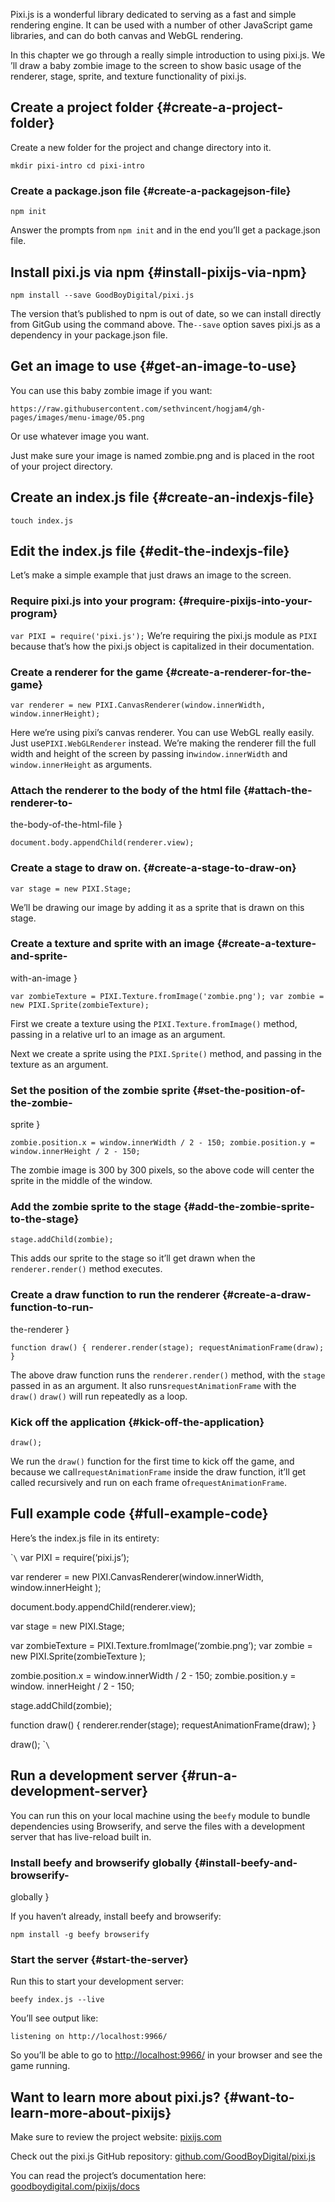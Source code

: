 Pixi.js is a wonderful library dedicated to serving as a fast and simple
rendering engine. It can be used with a number of other JavaScript game 
libraries, and can do both canvas and WebGL rendering.

In this chapter we go through a really simple introduction to using pixi.js. We
’ll draw a baby zombie image to the screen to show basic usage of the renderer, 
stage, sprite, and texture functionality of pixi.js.

## Create a project folder {#create-a-project-folder}

Create a new folder for the project and change directory into it.

`
mkdir pixi-intro
cd pixi-intro
`

### Create a package.json file {#create-a-packagejson-file}

`
npm init
`

Answer the prompts from `npm init` and in the end you’ll get a package.json
file.

## Install pixi.js via npm {#install-pixijs-via-npm}

`
npm install --save GoodBoyDigital/pixi.js
`

The version that’s published to npm is out of date, so we can install
directly from GitGub using the command above. The`--save` option saves pixi.js
as a dependency in your package.json file.

## Get an image to use {#get-an-image-to-use}

You can use this baby zombie image if you want:


`
https://raw.githubusercontent.com/sethvincent/hogjam4/gh-pages/images/menu-image/05.png
`

Or use whatever image you want.

Just make sure your image is named zombie.png and is placed in the root of your
project directory.

## Create an index.js file {#create-an-indexjs-file}

`
touch index.js
`

## Edit the index.js file {#edit-the-indexjs-file}

Let’s make a simple example that just draws an image to the screen.

### Require pixi.js into your program: {#require-pixijs-into-your-program}

`
var PIXI = require('pixi.js');
` We’re requiring the pixi.js module as `PIXI` because that’s how the pixi.js
object is capitalized in their documentation.

### Create a renderer for the game {#create-a-renderer-for-the-game}


`
var renderer = new PIXI.CanvasRenderer(window.innerWidth, window.innerHeight);
`

Here we’re using pixi’s canvas renderer. You can use WebGL really easily.
Just use`PIXI.WebGLRenderer` instead. We’re making the renderer fill the full
width and height of the screen by passing in`window.innerWidth` and 
`window.innerHeight` as arguments.

### Attach the renderer to the body of the html file {#attach-the-renderer-to-
the-body-of-the-html-file
}

`
document.body.appendChild(renderer.view);
`

### Create a stage to draw on. {#create-a-stage-to-draw-on}

`
var stage = new PIXI.Stage;
`

We’ll be drawing our image by adding it as a sprite that is drawn on this
stage.

### Create a texture and sprite with an image {#create-a-texture-and-sprite-
with-an-image
}


`
var zombieTexture = PIXI.Texture.fromImage('zombie.png');
var zombie = new PIXI.Sprite(zombieTexture);
`

First we create a texture using the `PIXI.Texture.fromImage()` method, passing
in a relative url to an image as an argument.

Next we create a sprite using the `PIXI.Sprite()` method, and passing in the
texture as an argument.

### Set the position of the zombie sprite {#set-the-position-of-the-zombie-
sprite
}


`
zombie.position.x = window.innerWidth / 2 - 150;
zombie.position.y = window.innerHeight / 2 - 150;
`

The zombie image is 300 by 300 pixels, so the above code will center the sprite
in the middle of the window.

### Add the zombie sprite to the stage {#add-the-zombie-sprite-to-the-stage}

`
stage.addChild(zombie);
`

This adds our sprite to the stage so it’ll get drawn when the 
`renderer.render()` method executes.

### Create a draw function to run the renderer {#create-a-draw-function-to-run-
the-renderer
}


`
function draw() {
  renderer.render(stage);
  requestAnimationFrame(draw);
}
`

The above draw function runs the `renderer.render()` method, with the `stage`
passed in as an argument. It also runs`requestAnimationFrame` with the `draw()`
`draw()` will run repeatedly as a loop.

### Kick off the application {#kick-off-the-application}

`
draw();
`

We run the `draw()` function for the first time to kick off the game, and
because we call`requestAnimationFrame` inside the draw function, it’ll get
called recursively and run on each frame of`requestAnimationFrame`.

## Full example code {#full-example-code}

Here’s the index.js file in its entirety:

\``\` var PIXI = require(‘pixi.js’);

var renderer = new PIXI.CanvasRenderer(window.innerWidth, window.innerHeight
);

document.body.appendChild(renderer.view);

var stage = new PIXI.Stage;

var zombieTexture = PIXI.Texture.fromImage(‘zombie.png’); var zombie = new
PIXI.Sprite(zombieTexture
);

zombie.position.x = window.innerWidth / 2 - 150; zombie.position.y = window.
innerHeight / 2 - 150;

stage.addChild(zombie);

function draw() { renderer.render(stage); requestAnimationFrame(draw); }

draw(); \``\`

## Run a development server {#run-a-development-server}

You can run this on your local machine using the `beefy` module to bundle
dependencies using Browserify, and serve the files with a development server 
that has live-reload built in.

### Install beefy and browserify globally {#install-beefy-and-browserify-
globally
}

If you haven’t already, install beefy and browserify:

`
npm install -g beefy browserify
`

### Start the server {#start-the-server}

Run this to start your development server:

`
beefy index.js --live
`

You’ll see output like:

`
listening on http://localhost:9966/
`

So you’ll be able to go to <http://localhost:9966/> in your browser and see the
game running.

## Want to learn more about pixi.js? {#want-to-learn-more-about-pixijs}

Make sure to review the project website: [pixijs.com][1]

Check out the pixi.js GitHub repository: [github.com/GoodBoyDigital/pixi.js][2]

You can read the project’s documentation here: 
[goodboydigital.com/pixijs/docs][3]

 [1]: http://www.pixijs.com/
 [2]: https://github.com/GoodBoyDigital/pixi.js
 [3]: http://www.goodboydigital.com/pixijs/docs/